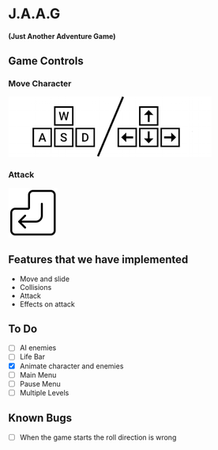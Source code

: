 # J.A.A.G 
#### (Just Another Adventure Game)

## Game Controls

### Move Character

![WASD](READMEimg/wasd.png)

### Attack 

![ENTER](READMEimg/enter.png)

## Features that we have implemented
- Move and slide
- Collisions
- Attack
- Effects on attack

## To Do 
- [ ] AI enemies
- [ ] Life Bar
- [X] Animate character and enemies
- [ ] Main Menu
- [ ] Pause Menu
- [ ] Multiple Levels

## Known Bugs

- [ ] When the game starts the roll direction is wrong
